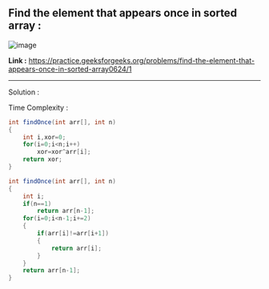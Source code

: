 ## Find the element that appears once in sorted array :

![image](https://user-images.githubusercontent.com/23376002/172045087-20661105-b194-42d9-b3c1-96f233f4857e.png)


**Link :** https://practice.geeksforgeeks.org/problems/find-the-element-that-appears-once-in-sorted-array0624/1


------------------------------------------------------------------------------------------------------------------------------------------------------


Solution :

Time Complexity :


```java
int findOnce(int arr[], int n)
{
    int i,xor=0;
    for(i=0;i<n;i++)
        xor=xor^arr[i];
    return xor;
}
```


```java
int findOnce(int arr[], int n)
{
    int i;
    if(n==1)
        return arr[n-1];
    for(i=0;i<n-1;i+=2)
    {
        if(arr[i]!=arr[i+1])
        {
            return arr[i];
        }
    }
    return arr[n-1];
}
```


